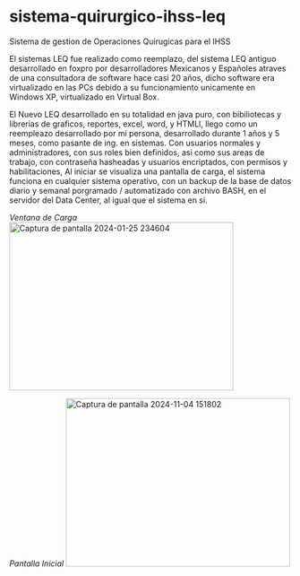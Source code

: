 # sistema-quirurgico-ihss-leq
 Sistema de gestion de Operaciones Quirugicas para el IHSS

 El sistemas LEQ fue realizado como reemplazo, del sistema LEQ antiguo desarrollado en foxpro por desarrolladores Mexicanos y Españoles atraves de una consultadora de software hace casi 20 años, dicho software era virtualizado en las PCs debido a su funcionamiento unicamente en Windows XP, virtualizado en Virtual Box.

 El Nuevo LEQ desarrollado en su totalidad en java puro, con bibiliotecas y librerias de graficos, reportes, excel, word, y HTMLl, llego como un reempleazo desarrollado por mi persona, desarrollado durante 1 años y 5 meses, como pasante de ing. en sistemas. 
Con usuarios normales y administradores, con sus roles bien definidos, asi como sus areas de trabajo, con contraseña hasheadas y usuarios encriptados, con permisos y habilitaciones, Al iniciar se visualiza una pantalla de carga, el sistema funciona en cualquier sistema operativo, con un backup de la base de datos diario y semanal porgramado / automatizado con archivo BASH, en el servidor del Data Center, al igual que el sistema en si.

*Ventana de Carga*
<img width="400" height="300" alt="Captura de pantalla 2024-01-25 234604" src="https://github.com/user-attachments/assets/1c9fd13b-cf17-44bf-ae14-edb9f7cf7348" />

*Pantalla Inicial*
<img width="400" height="300" alt="Captura de pantalla 2024-11-04 151802" src="https://github.com/user-attachments/assets/61caed96-0541-4613-bb8b-bce6b85a996d" />

